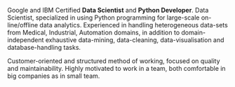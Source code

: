 
Google and IBM Certified **Data Scientist** and **Python Developer**.
Data Scientist, specialized in using Python programming for large-scale on-
line/offline data analytics. Experienced in handling heterogeneous data-sets from
Medical, Industrial, Automation domains, in addition to domain-independent
exhaustive data-mining, data-cleaning, data-visualisation and database-handling
tasks.

Customer-oriented and structured method of working, focused on quality and
maintainability. Highly motivated to work in a team, both comfortable in big
companies as in small team.
